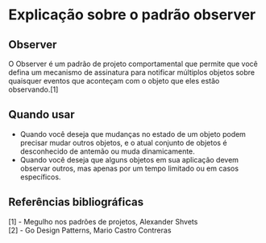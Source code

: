 # Explicação sobre o padrão observer

## Observer
O Observer é um padrão de projeto comportamental que
permite que você defina um mecanismo de assinatura para
notificar múltiplos objetos sobre quaisquer eventos que
aconteçam com o objeto que eles estão observando.[1]

## Quando usar
* Quando você deseja que mudanças no estado de um
objeto podem precisar mudar outros objetos, e o atual conjunto de objetos é desconhecido de antemão ou muda dinamicamente.
* Quando você deseja que alguns objetos em sua aplicação
devem observar outros, mas apenas por um tempo limitado ou
em casos específicos.

## Referências bibliográficas
[1] - Megulho nos padrões de projetos, Alexander Shvets  
[2] - Go Design Patterns, Mario Castro Contreras  
